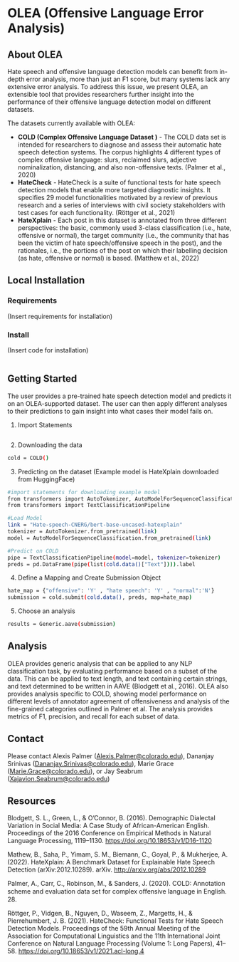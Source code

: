 # OLEA (Offensive Language Error Analysis)

## About OLEA
Hate speech and offensive language detection models can benefit from in-depth error analysis, more than just an F1 score, but many systems lack any extensive error analysis. To address this issue, we present OLEA, an extensible tool that provides researchers further insight into the performance of their offensive language detection model on different datasets. 

The datasets currently available with OLEA:

- **COLD (Complex Offensive Language Dataset )** - The COLD data set is intended for researchers to diagnose and assess their automatic hate speech detection systems. The corpus highlights 4 different types of complex offensive language: slurs, reclaimed slurs, adjective nominalization, distancing, and also non-offensive texts. (Palmer et al., 2020)
- **HateCheck** - HateCheck is a suite of functional tests for hate speech detection models that enable more targeted diagnostic insights. It specifies 29 model functionalities motivated by a review of previous research and a series of interviews with civil society stakeholders with test cases for each functionality. (Röttger et al., 2021)
- **HateXplain** - Each post in this dataset is annotated from three different perspectives: the basic, commonly used 3-class classification (i.e., hate, offensive or normal), the target community (i.e., the community that has been the victim of hate speech/offensive speech in the post), and the rationales, i.e., the portions of the post on which their labelling decision (as hate, offensive or normal) is based. (Matthew et al., 2022)

## Local Installation
### Requirements
(Insert requirements for installation)

### Install
(Insert code for installation)
```sh

```


## Getting Started
The user provides a pre-trained hate speech detection model and predicts it on an OLEA-supported dataset. The user can then apply different analyses to their predictions to gain insight into what cases their model fails on. 

1. Import Statements
```sh

```
2. Downloading the data
```sh
cold = COLD()
```
3. Predicting on the dataset (Example model is HateXplain downloaded from HuggingFace)
```sh
#import statements for downloading example model
from transformers import AutoTokenizer, AutoModelForSequenceClassification
from transformers import TextClassificationPipeline
```
```sh
#Load Model
link = "Hate-speech-CNERG/bert-base-uncased-hatexplain"
tokenizer = AutoTokenizer.from_pretrained(link)
model = AutoModelForSequenceClassification.from_pretrained(link)
```
```sh
#Predict on COLD
pipe = TextClassificationPipeline(model=model, tokenizer=tokenizer)
preds = pd.DataFrame(pipe(list(cold.data()["Text"]))).label
```
4. Define a Mapping and Create Submission Object
```sh
hate_map = {"offensive": 'Y' , "hate speech": 'Y' , "normal":'N'}
submission = cold.submit(cold.data(), preds, map=hate_map)
```
5. Choose an analysis 
```sh
results = Generic.aave(submission)
```

## Analysis
OLEA provides generic analysis that can be applied to any NLP classification task, by evaluating performance based on a subset of the data. This can be applied to text length, and text containing certain strings, and text determined to be written in AAVE (Blodgett et al., 2016). OLEA also provides analysis specific to COLD, showing model performance on different levels of annotator agreement of offensiveness and analysis of the fine-grained categories outlined in Palmer et al. The analysis provides metrics of F1, precision, and recall for each subset of data. 


## Contact
Please contact Alexis Palmer (Alexis.Palmer@colorado.edu), Dananjay Srinivas (Dananjay.Srinivas@colorado.edu), Marie Grace (Marie.Grace@colorado.edu), or Jay Seabrum (Xajavion.Seabrum@colorado.edu)

## Resources

Blodgett, S. L., Green, L., & O’Connor, B. (2016). Demographic Dialectal Variation in Social Media: A Case Study of African-American English. Proceedings of the 2016 Conference on Empirical Methods in Natural Language Processing, 1119–1130. https://doi.org/10.18653/v1/D16-1120

Mathew, B., Saha, P., Yimam, S. M., Biemann, C., Goyal, P., & Mukherjee, A. (2022). HateXplain: A Benchmark Dataset for Explainable Hate Speech Detection (arXiv:2012.10289). arXiv. http://arxiv.org/abs/2012.10289

Palmer, A., Carr, C., Robinson, M., & Sanders, J. (2020). COLD: Annotation scheme and evaluation data set for complex oﬀensive language in English. 28.

Röttger, P., Vidgen, B., Nguyen, D., Waseem, Z., Margetts, H., & Pierrehumbert, J. B. (2021). HateCheck: Functional Tests for Hate Speech Detection Models. Proceedings of the 59th Annual Meeting of the Association for Computational Linguistics and the 11th International Joint Conference on Natural Language Processing (Volume 1: Long Papers), 41–58. https://doi.org/10.18653/v1/2021.acl-long.4
